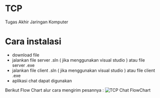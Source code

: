 # TCP
Tugas Akhir Jaringan Komputer

# Cara instalasi
- download file
- jalankan file server .sln ( jika menggunakan visual studio ) atau file server .exe
- jalankan file client  .sln ( jika menggunakan visual studio ) atau file client .exe
- aplikasi chat dapat digunakan

Berikut Flow Chart alur cara mengirim pesannya :
![TCP Chat FlowChart](https://user-images.githubusercontent.com/63990352/124838183-872c5600-dfb0-11eb-9cad-ab78c27975ad.png)
